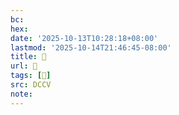 ```yaml
---
bc:
hex:
date: '2025-10-13T10:28:18+08:00'
lastmod: '2025-10-14T21:46:45-08:00'
title: 􄡯
url: 􄡯
tags: [𥄔]
src: DCCV
note:
---
```

